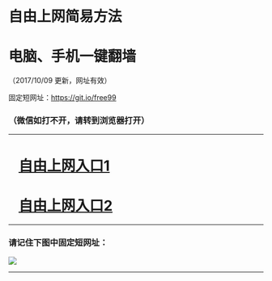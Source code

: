﻿# 自由上网简易方法

# 电脑、手机一键翻墙

（2017/10/09 更新，网址有效）

固定短网址：https://git.io/free99

### （微信如打不开，请转到浏览器打开）


***





# &nbsp;&nbsp; <a href="http://ft1753816217.fwq-tz-1001.info/fwqtz01.html?t=10090016938 " target="_blank">自由上网入口1</a>
# &nbsp;&nbsp; <a href="http://ft2226619257.fwq-tz-1002.info/fwqtz02.html?t=100900118575 " target="_blank">自由上网入口2</a>
***

### 请记住下图中固定短网址：

<img src="https://s3-us-west-2.amazonaws.com/fwq-1001/yjfq-20170905okok.png" /> 


***

